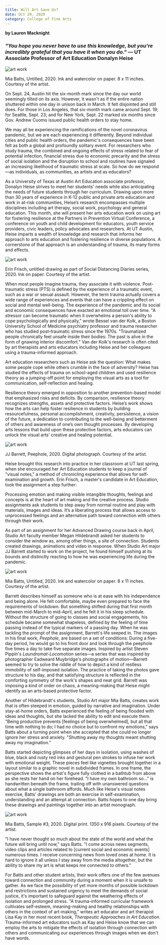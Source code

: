 ```yaml
--- 
title: Will Art Save Us?
date: Oct 20, 2020
category: College of Fine Arts
---
```


**by Lauren Macknight**

### _"You hope you never have to use this knowledge, but you're incredibly grateful that you have it when you do."_ — UT Associate Professor of Art Education Donalyn Heise

  

![art work](http://research.utexas.edu/showcase/assets/js/fileman/Uploads/mia_batts_drawing2.jpg)

Mia Batts, Untitled, 2020. Ink and watercolor on paper. 8 x 11 inches. Courtesy of the artist.

On Sept. 24, Austin hit the six-month mark since the day our world seemingly tilted on its axis. However, it wasn't as if the entire nation shuttered within one day in unison back in March. It felt disjointed and still does. For those in Los Angeles, that six-month mark came around Sept. 19; for Seattle, Sept. 23; and for New York, Sept. 22 marked six months since Gov. Andrew Cuomo issued public health orders to stay home.

We may all be experiencing the ramifications of the novel coronavirus pandemic, but we are each experiencing it differently. Beyond individual cities and public health orders, the pandemic's consequences have been felt as both a global and profoundly solitary event. For researchers who study trauma, the combined and ongoing effects of stress related to fear of potential infection, financial stress due to economic precarity and the stress of social isolation and the disruption to school and routines have signaled an increasing likelihood of traumatic stress at scale. So how do we respond—as individuals, as communities, as artists and as educators?

As a University of Texas at Austin Art Education associate professor, Donalyn Heise strives to meet her students' needs while also anticipating the needs of future students through her curriculum. Drawing upon more than 30 years of experience in K-12 public and private arts education and work in at-risk communities, Heise’s research encompasses multiple disciplines including art therapy, social work, psychology and general education. This month, she will present her arts education work on using art for fostering resilience at the Partners in Prevention Virtual Conference, a conference on youth and child development for educators, youth service providers, civic leaders, policy advocates and researchers. At UT Austin, Heise imparts a wealth of knowledge and research that informs her approach to arts education and fostering resilience in diverse populations. A cornerstone of that approach is an understanding of trauma, its many forms and effects.

![art work](http://research.utexas.edu/showcase/assets/js/fileman/Uploads/erin_frisch_drawing.jpg)

Erin Frisch, untitled drawing as part of Social Distancing Diaries series, 2020. Ink on paper. Courtesy of the artist.

When most people imagine trauma, they associate it with violence. Post-traumatic stress (PTS) is defined by the experience of a traumatic event, such as a war or sexual assault. However, the term trauma actually covers a wide range of experiences and events that can have a crippling effect on social and mental well-being. The experience of the pandemic and its social and economic consequences have exacted an emotional toll over time. "A stressor can become traumatic when it overwhelms a person's ability to cope psychologically and physically," wrote Bessel van der Kolk, a Boston University School of Medicine psychiatry professor and trauma researcher who has studied post-traumatic stress since the 1970s. "Traumatized people chronically feel unsafe inside their bodies: The past is alive in the form of gnawing interior discomfort." Van der Kolk's research is often cited by art therapists and arts educators including Heise and her colleagues using a trauma-informed approach.

Art education researchers such as Heise ask the question: What makes some people cope while others crumble in the face of adversity? Heise has studied the effects of trauma on school-aged children and used resilience theory as a jumping-off point for employing the visual arts as a tool for communication, self-reflection and healing.

Resilience theory emerged in opposition to another prevention-based model that emphasized risks and deficits. By comparison, resilience theory recognizes strengths, assets and protective factors. Heise’s work shows how the arts can help foster resilience in students by building resourcefulness, personal accomplishment, creativity, persistence, a vision of the future, a dedication to contributing to the well-being and betterment of others and awareness of one’s own thought processes. By developing arts lessons that build upon these protective factors, arts educators can unlock the visual arts' creative and healing potential.

![art work](http://research.utexas.edu/showcase/assets/js/fileman/Uploads/jj_barrett_peephole.jpg)

JJ Barrett, Peephole, 2020. Digital photograph. Courtesy of the artist.

Heise brought this research into practice in her classroom at UT last spring, when she encouraged her Art Education students to keep a journal of "visual notes," a method of chronicling experience that allows for self-examination and growth. Erin Frisch, a master's candidate in Art Education, took the assignment a step further:

Processing emotion and making visible intangible thoughts, feelings and concepts is at the heart of art making and the creative process. Studio assignments ask students to step away from normal routine and play with materials, images and ideas. It’s a liberating process that allows access to unprocessed feelings and an alternative path toward connection with others through their work.

As part of an assignment for her Advanced Drawing course back in April, Studio Art faculty member Megan Hildebrandt asked her students to consider the window as, among other things, a site of connection. Students created drawings, animations and video in response. When Studio Art major JJ Barrett started to work on the project, he found himself pushing at its bounds and distinctly reacting to how he was experiencing life during the pandemic.

![art work](http://research.utexas.edu/showcase/assets/js/fileman/Uploads/20200406_124029.jpg)

Mia Batts, Untitled, 2020. Ink and watercolor on paper. 8 x 11 inches. Courtesy of the artist.

Barrett describes himself as someone who is at ease with his independence and being alone. He felt comfortable, maybe even prepared to face the requirements of lockdown. But something shifted during that first month between mid-March to mid-April, and he felt it in his sleep schedule. Without the structure of going to classes and social engagements, his schedule became somewhat shapeless, defined by the feeling of time passing instead of the typical markers of a passing day. When he was tackling the prompt of the assignment, Barrett's life seeped in. The images in his final work, _Peephole_, are based on a set of conditions: During a five-day period, he would go to his front door and look through the peephole five times a day to take five separate images. Inspired by artist Steven Pippin's _Laundromat-Locomotion_ series—a series that was inspired by photographer Eadweard Muybridge's photographs of motion—Barrett seemed to try to solve the riddle of how to depict a kind of restless immobility of self-imposed isolation. The practice of taking the photos gave structure to his day, and that satisfying structure is reflected in the comforting symmetry of the work's shapes and neat grid. Barrett was imposing a kind of order on chaos, a meaning-making that Heise might identify as an arts-based protective factor.

Another of Hildebrandt's students, Studio Art major Mia Batts, creates work that is often steeped in emotion, guided by narrative and imagination. Under stay-at-home orders, Batts experienced the feeling of being flooded with ideas and thoughts, but she lacked the ability to edit and execute them. "Being productive prevents \[feelings of being overwhelmed\], but all that time with nothing to do; I had no choice but to confront my emotions," says Batts about a turning point when she accepted that she could no longer ignore her stress and anxiety. "Shutting away my thoughts meant shutting away my imagination."

Batts started depicting glimpses of her days in isolation, using washes of blue, black and rusty red inks and gestural pen strokes to infuse her work with emotional weight. These pieces feel like vignettes brought together in a layout similar to a graphic novel in subdivided frames. In one frame, the perspective shows the artist's figure fully clothed in a bathtub from above as she rests her hand on her forehead. "I have my own bathroom so…" is handwritten beneath the frame, trailing off with unanswered questions about what a single bathroom affords. Much like Heise's visual notes exercise, Batts' drawings are both an exercise in self-examination, understanding and an attempt at connection. Batts hopes to one day bring these drawings and paintings together into an artist monograph.

![art work](http://research.utexas.edu/showcase/assets/js/fileman/Uploads/sample_3.png)

Mia Batts, Sample #3, 2020. Digital print. 1350 x 916 pixels. Courtesy of the artist.

"I have never thought so much about the state of the world and what the future will bring until now," says Batts. "I come across news segments, video clips and articles related to \[current social and economic events\] numerous times. I receive concerning news from loved ones at home. It is hard to ignore it all unless I stay away from the media altogether, but the ability to share my art is what keeps me connected to others."

For Batts and other student artists, their work offers one of the few avenues toward connection and community during a moment when it is unsafe to gather. As we face the possibility of yet more months of possible lockdown and restrictions and sustained urgency to meet the demands of social justice, it's important to safeguard against the weathering effects of isolation and prolonged stress. "A trauma-informed curricular framework cultivates self-esteem, meaning-making and healthy relationships with others in the context of art-making," writes art educator and art therapist Lisa Kay in her most recent book, _Therapeutic Approaches in Art Education_. Trauma-informed art educators such as Kay and Heise know that we can employ the arts to mitigate the effects of isolation through connection with others and communicating our experiences through images when we don't have words.
